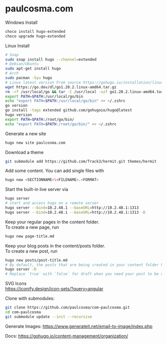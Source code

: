 # paulcosma.com

Windows Install
```bash
choco install hugo-extended
choco upgrade hugo-extended
```

Linux Install
```bash
# Snap
sudo snap install hugo --channel=extended
# Debian/Ubuntu
sudo apt-get install hugo
# Arch
sudo pacman -Syu hugo
# Linux latest version From source https://gohugo.io/installation/linux/
wget https://go.dev/dl/go1.20.2.linux-amd64.tar.gz
rm -rf /usr/local/go && tar -C /usr/local -xzf go1.20.2.linux-amd64.tar.gz
export PATH=$PATH:/usr/local/go/bin
echo "export PATH=$PATH:/usr/local/go/bin" >> ~/.zshrc
go version
go install -tags extended github.com/gohugoio/hugo@latest
hugo version
export PATH=$PATH:/root/go/bin/
echo "export PATH=$PATH:/root/go/bin/" >> ~/.zshrc
```

Generate a new site
```bash
hugo new site paulcosma.com
```

Download a theme
```bash
git submodule add https://github.com/Track3/hermit.git themes/hermit
```

Add some content. You can add single files with
```bash
hugo new <SECTIONNAME>\<FILENAME>.<FORMAT>
```

Start the built-in live server via
```bash
hugo server
# start and access hugo on a remote server
hugo server --bind=10.2.48.1 --baseURL=http://10.2.48.1:1313
hugo server --bind=10.2.48.1 --baseURL=http://10.2.48.1:1313 -D
```

Keep your regular pages in the content folder.<br>
To create a new page, run
```bash
hugo new page-title.md
```
Keep your blog posts in the content/posts folder.<br>
To create a new post, run
```bash
hugo new posts/post-title.md
# By default, the posts that are being created in your content folder have draft set as true. Hugo will not show these as web pages by default. Start hugo locally with --buildDrafts
hugo server -D
# Replace `true` with `false` for draft when you need your post to be visible.
```

SVG Icons <br>
https://iconify.design/icon-sets/?query=angular

Clone with submodules:
```bash
git clone https://github.com/paulcosma/com-paulcosma.git
cd com-paulcosma
git submodule update --init --recursive
```

Generate Images:
https://www.generateit.net/email-to-image/index.php

Docs:
https://gohugo.io/content-management/organization/
